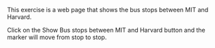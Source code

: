 This exercise is a web page that shows the bus stops between MIT and Harvard. 

Click on the Show Bus stops between MIT and Harvard button and the marker will move from stop to stop.
